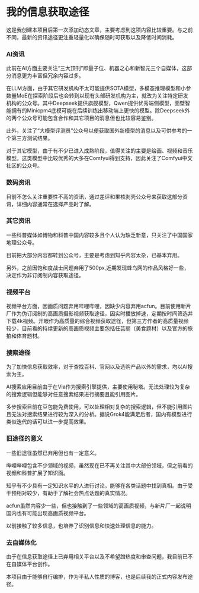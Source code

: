 # 我的信息获取途径

这是我创建本项目后第一次添加动态文章，主要考虑到这项内容比较重要。与之前不同，最新的资讯途径更注重轻量化以确保随时可获取以及降低时间消耗。

### AI资讯

此前在AI方面主要关注“三大顶刊”即量子位、机器之心和新智元三个自媒体，这部分消息更为丰富但冗余内容过多。

在LLM方面，由于其它研发机构不太可能提供SOTA模型，多模态推理模型和小参数量MoE在探索阶段后也会转到以现有头部研发机构为主，就改为关注特定研发机构的公众号。其中Deepseek提供旗舰模型，Qwen提供优秀端侧模型，面壁智能拥有的Minicpm4底模可能在后续训练出移动端上更快的模型。除Deepseek外的两个公众号可能包含合作和其它项目的消息但也比较容易鉴别。

此外，关注了“大模型评测员”公众号以便获取国外新模型的消息以及可供参考的一个第三方测试结果。

对于其它模型，由于有不少已进入成熟阶段，值得关注的主要是绘画、视频和音乐模型。这类模型中比较优秀的大多在Comfyui得到支持，因此关注了Comfyui中文社区的公众号。

### 数码资讯

目前不怎么关注重要性不高的资讯，通过差评和果核剥壳公众号来获取这部分资讯，详细内容通常在选择产品时了解。

### 其它资讯

一些科普媒体如博物和科普中国内容较多且个人认为缺乏新意，只关注了中国国家地理公众号。

目前把大部分内容都转到公众号，主要是考虑到知乎内容太杂，已基本弃用。

另外，之前因饱和度战士问题弃用了500px,近期发现蜂鸟网的作品风格好一些，决定作为非订阅制内容获取途径。

### 视频平台

视频平台方面，因画质问题弃用哔哩哔哩，因缺少内容弃用acfun。目前使用新片厂作为伪订阅制的高画质摄影视频获取途径，因实时播放掉速，定期按时间筛选并下载4k视频。开眼作为高质量的综合视频获取途径，但第三方作者的高质量视频较少，目前看的持续更新的高画质视频主要包括任芸丽（美食题材）以及官方的旅拍和体育题材。

### 搜索途径

为了加快信息获取效率，对于查找百科、官网以及选购产品以外的需求，均以AI搜索为主。

AI搜索应用目前由于在Via作为搜索引擎提供，主要使用秘塔。无法处理较为复杂的搜索逻辑但能够对任意搜索结果进行摘要且能引用图片。

多步搜索目前在豆包能免费使用，可以处理相对复杂的搜索逻辑，但不能引用图片且无法对搜索结果进行较为深入的分析。据说Grok4能满足后者，国内有模型进行类似迭代的话可以进一步提高效果。

### 旧途径的意义

一些旧途径虽然已弃用但也有一定意义。

哔哩哔哩包含不少领域的视频，虽然现在已不再关注其中大部份领域，但之前看的视频和科普扩展了知识面。

知乎有不少具有一定知识水平的人进行讨论，能够在各类话题中找到真相。由于受干预相对较少，有助于了解社会热点话题的真实情况。

acfun虽然内容少一些，但也接触到了一些领域的高画质视频，与新片厂一起说明国内也有可能出现高画质视频平台。

以前接触了较多信息，也培养了识别信息和快速处理信息的能力。

### 去自媒体化

由于在信息获取途径上已弃用相关平台以及不希望蹭热度和审查问题，我目前已不在自媒体平台创作。

本项目由于能够自行编排，作为半私人性质的博客，也是后续我的正式内容发布途径。
